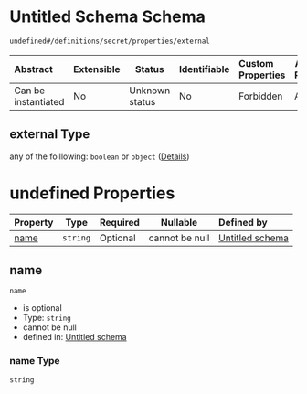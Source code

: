 # Untitled Schema Schema

```txt
undefined#/definitions/secret/properties/external
```




| Abstract            | Extensible | Status         | Identifiable | Custom Properties | Additional Properties | Access Restrictions | Defined In                                                                  |
| :------------------ | ---------- | -------------- | ------------ | :---------------- | --------------------- | ------------------- | --------------------------------------------------------------------------- |
| Can be instantiated | No         | Unknown status | No           | Forbidden         | Allowed               | none                | [config_schema_v3.9.json\*](config_schema_v3.9.json "open original schema") |

## external Type

any of the folllowing: `boolean` or `object` ([Details](config_schema_v3-definitions-secret-properties-external.md))

# undefined Properties

| Property      | Type     | Required | Nullable       | Defined by                                                                                                                                                        |
| :------------ | -------- | -------- | -------------- | :---------------------------------------------------------------------------------------------------------------------------------------------------------------- |
| [name](#name) | `string` | Optional | cannot be null | [Untitled schema](config_schema_v3-definitions-secret-properties-external-properties-name.md "undefined#/definitions/secret/properties/external/properties/name") |

## name




`name`

-   is optional
-   Type: `string`
-   cannot be null
-   defined in: [Untitled schema](config_schema_v3-definitions-secret-properties-external-properties-name.md "undefined#/definitions/secret/properties/external/properties/name")

### name Type

`string`
